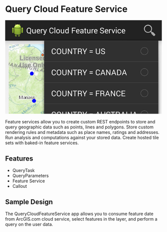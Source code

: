 # Query Cloud Feature Service

![Query Clout Feature Service App](query-cloud-fs.png)

Feature services allow you to create custom REST endpoints to store and query geographic data such as points, lines and polygons. Store custom rendering rules and metadata such as place names, ratings and addresses. Run analysis and computations against your stored data. Create hosted tile sets with baked-in feature services.

## Features
* QueryTask
* QueryParameters
* Feature Service
* Callout

## Sample Design 
The QueryCloudFeatureService app allows you to consume feature date from ArcGIS.com cloud service, select features in the layer, and perform a query on the user data.  
